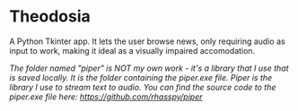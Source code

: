 # Theodosia
A Python Tkinter app. It lets the user browse news, only requiring audio as input to work, making it ideal as a visually impaired accomodation.

*The folder named "piper" is NOT my own work - it's a library that I use that is saved locally. It is the folder containing the piper.exe file. Piper is the library I use to stream text to audio. You can find the source code to the piper.exe file here: https://github.com/rhasspy/piper*
